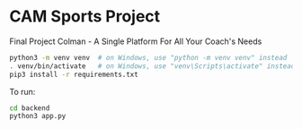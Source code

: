 # CAM Sports Project
Final Project Colman - A Single Platform For All Your Coach's Needs

```bash
python3 -m venv venv  # on Windows, use "python -m venv venv" instead
. venv/bin/activate   # on Windows, use "venv\Scripts\activate" instead
pip3 install -r requirements.txt
```

To run:
```bash
cd backend
python3 app.py
```
